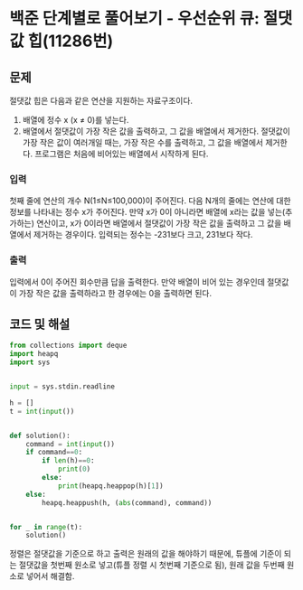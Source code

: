 # 백준 단계별로 풀어보기 - 우선순위 큐: 절댓값 힙(11286번)
## 문제
절댓값 힙은 다음과 같은 연산을 지원하는 자료구조이다.

1. 배열에 정수 x (x ≠ 0)를 넣는다.
2. 배열에서 절댓값이 가장 작은 값을 출력하고, 그 값을 배열에서 제거한다. 절댓값이 가장 작은 값이 여러개일 때는, 가장 작은 수를 출력하고, 그 값을 배열에서 제거한다.
프로그램은 처음에 비어있는 배열에서 시작하게 된다.

### 입력
첫째 줄에 연산의 개수 N(1≤N≤100,000)이 주어진다. 다음 N개의 줄에는 연산에 대한 정보를 나타내는 정수 x가 주어진다. 만약 x가 0이 아니라면 배열에 x라는 값을 넣는(추가하는) 연산이고, x가 0이라면 배열에서 절댓값이 가장 작은 값을 출력하고 그 값을 배열에서 제거하는 경우이다. 입력되는 정수는 -231보다 크고, 231보다 작다.

### 출력
입력에서 0이 주어진 회수만큼 답을 출력한다. 만약 배열이 비어 있는 경우인데 절댓값이 가장 작은 값을 출력하라고 한 경우에는 0을 출력하면 된다.

## 코드 및 해설
```python
from collections import deque
import heapq
import sys


input = sys.stdin.readline

h = []
t = int(input())


def solution():
    command = int(input())
    if command==0:
        if len(h)==0:
            print(0)
        else:
            print(heapq.heappop(h)[1])
    else:
        heapq.heappush(h, (abs(command), command))


for _ in range(t):
    solution()

```

정렬은 절댓값을 기준으로 하고 출력은 원래의 값을 해야하기 때문에, 튜플에 기준이 되는 절댓값을 첫번째 원소로 넣고(튜플 정렬 시 첫번째 기준으로 됨), 원래 값을 두번째 원소로 넣어서 해결함.


